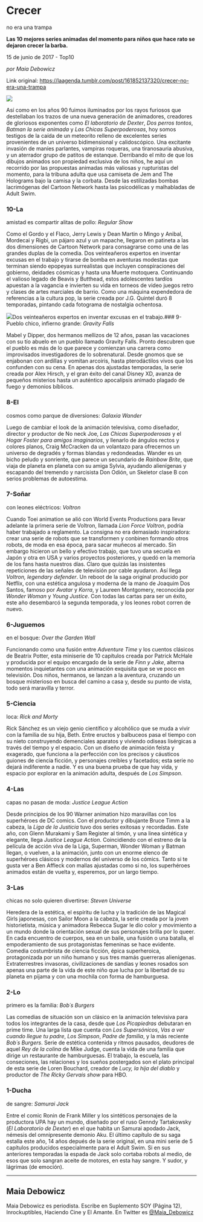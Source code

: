 # Crecer
no era una trampa

**Las
10 mejores series animadas del momento para niños que hace rato se
dejaron crecer la barba.**

15 de junio de 2017 - Top10

_por Maia
Debowicz_

Link original: https://laagenda.tumblr.com/post/161852137320/crecer-no-era-una-trampa

![](https://64.media.tumblr.com/042aafb94ca9a5d0df215ccf2d0c14b5/tumblr_inline_pk0l4lOuel1t6q87u_500.jpg)

Así
como en los años 90 fuimos iluminados por los rayos furiosos que
destellaban los trazos de una nueva generación de animadores,
creadores de gloriosos exponentes como *El
laboratorio de Dexter*,
*Dos
perros tontos*,
*Batman
la serie animada* y
*Las
Chicas Superpoderosas*,
hoy somos testigos de la caída de un meteorito relleno de excelentes
series provenientes de un universo bidimensional y calidoscópico.
Una excitante invasión de maníes parlantes, vampiras roqueras, una
tiranosauria abusiva, y un aterrador grupo de patitos de estanque.
Derribando el mito de que los dibujos animados son propiedad
exclusiva de los niños, he aquí un recorrido por las propuestas
animadas más valiosas y rupturistas del momento, para la tribuna
adulta que usa camiseta de Jem and The Holograms bajo la camisa y la
corbata. Desde las estilizadas bombas lacrimógenas del Cartoon
Network hasta las psicodélicas y malhabladas de Adult Swim.

### 10-La
amistad es compartir alitas de pollo: *Regular Show*

Como
el Gordo y el Flaco, Jerry Lewis y Dean Martin o Mingo y Anibal,
Mordecai y Rigbi, un pájaro azul y un mapache, llegaron en patineta
a las dos dimensiones de Cartoon Network para consagrarse como una de
las grandes duplas de la comedia. Dos veinteañeros expertos en
inventar excusas en el trabajo y tirarse de bomba en aventuras
modestas que terminan siendo epopeyas surrealistas que incluyen
conspiraciones del gobierno, deidades cósmicas y hasta una Muerte
motoquera. Continuando el valioso legado de Beavis y Butthead, estos
adolescentes tardíos apuestan a la vagancia e invierten su vida en
torneos de video juegos retro y clases de artes marciales de barrio.
Como una máquina expendedora de referencias a la cultura pop, la
serie creada por J.G. Quintel duró 8 temporadas, pintando cada
fotograma de nostalgia ochentosa.

![](https://64.media.tumblr.com/d8045b889b19177624d1d30a452fe9d4/tumblr_inline_pk0l4mKjrT1t6q87u_500.jpg)Dos veinteañeros expertos en
inventar excusas en el trabajo.### 9-Pueblo
chico, infierno grande: *Gravity Falls*

Mabel
y Dipper, dos hermanos mellizos de 12 años, pasan las vacaciones con
su tío abuelo en un pueblo llamado Gravity Falls. Pronto descubren
que el pueblo es más de lo que parece y comienzan una carrera como
improvisados investigadores de lo sobrenatural. Desde gnomos que se
enjabonan con ardillas y vomitan arcoiris, hasta pterodáctilos vivos
que los confunden con su cena. En apenas dos ajustadas temporadas, la
serie creada por Alex Hirsch, y el gran éxito del canal Disney XD,
avanza de pequeños misterios hasta un auténtico apocalípsis
animado plagado de fuego y demonios bíblicos.

### 8-El
cosmos como parque de diversiones: *Galaxia Wander*

Luego
de cambiar el look de la animación televisiva, como diseñador,
director y productor de No neck Joe, *Las
Chicas Superpoderosas* y
el *Hogar
Foster para amigos imaginarios*,
y llenarlo de ángulos rectos y colores planos, Craig McCracken da un
volantazo para ofrecernos un universo de degradés y formas blandas y
redondeadas. Wander es un bicho peludo y sonriente, que parece un
secundario de *Rainbow
Brite*,
que viaja de planeta en planeta con su amiga Sylvia, ayudando
alienígenas y escapando del tremendo y narcisista Don Odión, un
Skeletor clase B con serios problemas de autoestima.

### 7-Soñar
con leones eléctricos: *Voltron*

Cuando
Toei animation se alió con World Events Productions para llevar
adelante la primera serie de Voltron,
llamada *Lion
Force Voltron*,
podría haber trabajado a reglamento. La consigna no era demasiado
inspiradora: crear una serie de robots que se transformen y conbinen
formando otros robots, de moda en esa época, para sacar muñecos al
mercado. Sin embargo hicieron un bello y efectivo trabajo, que tuvo
una secuela en Japón y otra en USA y varios proyectos posteriores, y
quedó en la memoria de los fans hasta nuestros días. Claro que
quizás las insistentes repeticiones de las señales de televisión
por cable ayudaron. Así llega *Voltron,
legendary defender*.
Un reboot de la saga original producido por Netflix, con una estética
angulosa y moderna de la mano de Joaquim Dos Santos, famoso por
*Avatar*
y *Korra*,
y Laureen Montgomery, reconocida por *Wonder
Woman* y
*Young
Justice*.
Con todas las cartas para ser un éxito, este año desembarcó la
segunda temporada, y los leones robot corren de nuevo.

### 6-Juguemos
en el bosque: *Over the Garden Wall*

Funcionando
como una fusión entre *Adventure
Time* y
los cuentos clásicos de Beatrix Potter, esta miniserie de 10
capítulos creada por Patrick McHale y producida por el equipo
encargado de la serie de *Finn
y Jake*,
alterna momentos inquietantes con una animación exquisita que se ve
poco en televisión. Dos niños, hermanos, se lanzan a la aventura,
cruzando un bosque misterioso en busca del camino a casa y, desde su
punto de vista, todo será maravilla y terror.

### 5-Ciencia
loca: *Rick and Morty*

Rick
Sánchez es un viejo genio científico y alcohólico que se muda a
vivir con la familia de su hija, Beth. Entre eructos y balbuceos pasa
el tiempo con su nieto construyendo demenciales aparatos y viviendo
odiseas lisérgicas a través del tiempo y el espacio. Con un diseño
de animación feísta y exagerado, que funciona a la perfección con
los precisos y cáusticos guiones de ciencia ficción, y personajes
creíbles y facetados; esta serie no dejará indiferente a nadie. Y
es una buena prueba de que hay vida, y espacio por explorar en la
animación adulta, después de *Los
Simpson*.

### 4-Las
capas no pasan de moda: *Justice League Action*

Desde
principios de los 90 Warner animation hizo maravillas con los
superhéroes de DC comics. Con el productor y dibujante Bruce Timm a
la cabeza, la *Liga
de la Justicia* tuvo
dos series exitosas y recordadas. Este año, con Glenn Murakami y Sam
Register al timón, y una linea sintética y elegante, llega *Justice
League Action*.
Coincidiendo con el estreno de la película de acción viva de la
Liga, Superman, Wonder Woman y Batman llegan, o vuelven, a la
animación, junto con un enorme elenco de superhéroes clásicos y
modernos del universo de los cómics. Tanto si te gusta ver a Ben
Affleck con mallas ajustadas como si no, los superhéroes animados
están de vuelta y, esperemos, por un largo tiempo.

### 3-Las
chicas no solo quieren divertirse: *Steven Universe*

Heredera
de la estética, el espíritu de lucha y la tradición de las Magical
Girls japonesas, con Sailor Moon a la cabeza, la serie creada por la
joven historietista, música y animadora Rebecca Sugar le dio color y
movimiento a un mundo donde la orientación sexual de sus personajes
brilla por lo queer. En cada encuentro de cuerpos, sea en un baile,
una fusión o una batalla, el empoderamiento de sus protagonistas
femeninas se hace evidente. Comedia costumbrista de ciencia ficción,
épica superheroica, protagonizada por un niño humano y sus tres
mamás guerreras alienígenas. Extraterrestres invasoras,
civilizaciones de sandías y leones rosados son apenas una parte de
la vida de este niño que lucha por la libertad de su planeta en
pijama y con una mochila con forma de hamburguesa.

### 2-Lo
primero es la familia: *Bob´s Burgers*

Las
comedias de situación son un clásico en la animación televisiva
para todos los integrantes de la casa, desde que *Los
Picapiedras* debutaran
en prime time. Una larga lista que cuenta con *Los
Supersónicos*,
*Vas
a ver cuando llegue tu padre*,
*Los
Simpson*,
*Padre
de familia*,
y la más reciente *Bob´s
Burgers*.
Serie de estética contenida y ritmos pausados, deudores de aquel *Rey
de la colina* de
Mike Judge, cuenta la vida de una familia que dirige un restaurante
de hamburguesas. El trabajo, la escuela, las conseciones, las
relaciones y los sueños postergados son el plato principal de esta
serie de Loren Bouchard, creador de *Lucy,
la hija del diablo* y
productor de *The
Ricky Gervais show* para
HBO.

### 1-Ducha
de sangre: *Samurai Jack*

Entre
el comic Ronin de Frank Miller y los sintéticos personajes de la
productora UPA hay un mundo, diseñado por el ruso Genndy Tartakowsky
(*El
Laboratorio de Dexter*)
en el que habita un Samurai apodado Jack, némesis del omnipresente
demonio Aku. El último capítulo de su saga estalla este año, 14
años depués de la serie original, en una mini serie de 5 capítulos
producidos especialmente para el Adult Swim. Si en sus anteriores
temporadas la espada de Jack solo cortaba robots al medio, de esos
que solo sangran aceite de motores, en esta hay sangre. Y sudor, y
lágrimas (de emoción).

  




---

Maia
Debowicz
-------------

Maia
Debowicz es periodista. Escribe en Suplemento SOY (Página 12), Inrockuptibles, Haciendo Cine y El Amante. En Twitter es [@Maia\_Debowicz](https://twitter.com/Maia_Debowicz?lang=es) 

